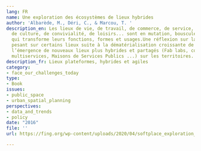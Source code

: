 ```yaml
---
lang: FR
name: Une exploration des écosystèmes de lieux hybrides
author: 'Albarède, M., Déri, C., & Marcou, T. '
description_en: Les lieux de vie, de travail, de commerce, de service, d’éducation,
  de culture, de convivialité, de loisirs... sont en mutation, bousculés par le numérique,
  qui transforme leurs fonctions, formes et usages.Une réflexion sur la menace d'obsolescence
  pesant sur certains lieux suite à la dématérialisation croissante de services et
  l’émergence de nouveaux lieux plus hybrides et partagés (Fab labs, coworking, commerces
  multiservices, Maisons de Services Publics ...) sur les territoires.
description_fr: Lieux plateformes, hybrides et agiles
category:
- face_our_challenges_today
type:
- Book
issues:
- public_space
- urban_spatial_planning
perspectives:
- data_and_trends
- policy
date: "2016"
file: ''
url: https://fing.org/wp-content/uploads/2020/04/softplace_exploration_ecosystemes_lieux_hybrides.pdf

---
```

